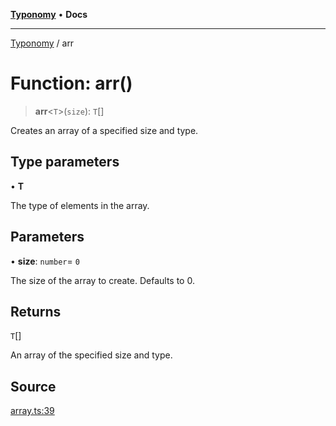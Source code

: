 [**Typonomy**](../README.md) • **Docs**

***

[Typonomy](../globals.md) / arr

# Function: arr()

> **arr**\<`T`\>(`size`): `T`[]

Creates an array of a specified size and type.

## Type parameters

• **T**

The type of elements in the array.

## Parameters

• **size**: `number`= `0`

The size of the array to create. Defaults to 0.

## Returns

`T`[]

An array of the specified size and type.

## Source

[array.ts:39](https://github.com/softcraft-development/typonomy/blob/998a3a61fcab698d064d63ac7adfa4f782485616/src/array.ts#L39)
